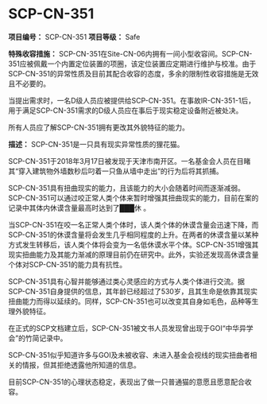 # SCP-CN-351


**项目编号：** SCP-CN-351
**项目等级：** Safe

**特殊收容措施：** SCP-CN-351在Site-CN-06内拥有一间小型收容间。SCP-CN-351应被佩戴一个内置定位装置的项圈，该定位装置应定期进行维护与校准。由于SCP-CN-351的异常性质及目前其配合收容的态度，多余的限制性收容措施是无效且不必要的。

当提出需求时，一名D级人员应被提供给SCP-CN-351。在事故IR-CN-351-1后，用于满足SCP-CN-351需求的D级人员应在事后于现实稳定设备附近被处决。

所有人员应了解SCP-CN-351拥有更改其外貌特征的能力。

**描述：** SCP-CN-351是一只具有现实异常性质的狸花猫。

SCP-CN-351于2018年3月17日被发现于天津市南开区。一名基金会人员在目睹其“穿入建筑物外墙数秒后叼着一只鱼从墙中走出”的行为后将其抓捕。

SCP-CN-351具有扭曲现实的能力，且该能力的大小会随着时间而逐渐减弱。SCP-CN-351可以通过咬正常人类个体来暂时增强其扭曲现实的能力，目前在案的记录中其体内休谟含量最高时达到了███休 。

当SCP-CN-351在咬一名正常人类个体时，该人类个体的休谟含量会迅速下降，而SCP-CN-351的休谟含量将会发生几乎相同程度的上升。在两者的休谟含量以某种方式发生转移后，该人类个体将会变为一名低休谟水平个体。SCP-CN-351增强其现实扭曲能力及其能力渐减的原理目前仍在研究中。此外，实验还发现高休谟含量个体对SCP-CN-351的能力具有抗性。

SCP-CN-351具有心智并能够通过类心灵感应的方式与人类个体进行交流。据SCP-CN-351自身提供的信息，其年龄已经超过了530岁，且其生命是依靠其现实扭曲能力而得以延续的。同样，SCP-CN-351也可以改变其自身如毛色，品种等生理外貌特征。

在正式的SCP文档建立后，SCP-CN-351被文书人员发现曾出现于GOI“中华异学会”的竹简记录中。

SCP-CN-351似乎知道许多与GOI及未被收容、未进入基金会视线的现实扭曲者相关的情报，但其拒绝透露他所知道的信息。

目前SCP-CN-351的心理状态稳定，表现出了做一只普通猫的意愿且愿意配合收容。








